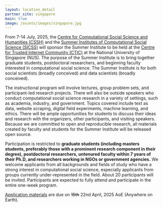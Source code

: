 ```yaml
---
layout: location_detail
partner_site: singapore
main: true
image: /assets/images/singapore.jpg
---
```


From 7-14 July, 2025, the [Centre for Computational Social Science and Humanities (CSSH)](https://cssh.nus.edu.sg/) and the [Summer Institutes of Computational Social Science (SICSS)](https://sicss.io/) will sponsor the Summer Institute to be held at the [Centre for Trusted Internet Community (CTIC)](https://ctic.nus.edu.sg/) at the National University of Singapore (NUS). The purpose of the Summer Institute is to bring together graduate students, postdoctoral researchers, and beginning faculty interested in computational social science. The Summer Institute is for both social scientists (broadly conceived) and data scientists (broadly conceived).

The instructional program will involve lectures, group problem sets, and participant-led research projects. There will also be outside speakers who conduct computational social science research in a variety of settings, such as academia, industry, and government. Topics covered include text as data, website scraping, digital field experiments, machine learning, and ethics. There will be ample opportunities for students to discuss their ideas and research with the organizers, other participants, and visiting speakers. Because we are committed to open and reproducible research, all materials created by faculty and students for the Summer Institute will be released open source.

Participation is restricted to **graduate students (including masters students, preferably those with a prominent research component in their degree), postdoctoral researchers, untenured faculty within 7 years of their Ph.D, and researchers working in NGOs or government agencies.** We welcome applicants from all backgrounds and fields of study who have a strong interest in computational social science, especially applicants from groups currently under-represented in the field. About 20 participants will be invited. Participants are expected to fully attend and participate in the entire one-week program.

[Application materials](./apply) are due on ~~15th~~ 22nd April, 2025 AoE (Anywhere on Earth). 
